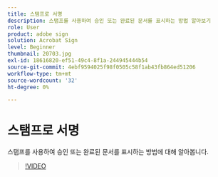 ```yaml
---
title: 스탬프로 서명
description: 스탬프를 사용하여 승인 또는 완료된 문서를 표시하는 방법 알아보기
role: User
product: adobe sign
solution: Acrobat Sign
level: Beginner
thumbnail: 20703.jpg
exl-id: 18616820-ef51-49c4-8f1a-244945444b54
source-git-commit: 4ebf9594025f98f0505c58f1ab43fb864ed51206
workflow-type: tm+mt
source-wordcount: '32'
ht-degree: 0%

---
```


# 스탬프로 서명

스탬프를 사용하여 승인 또는 완료된 문서를 표시하는 방법에 대해 알아봅니다.

>[!VIDEO](https://video.tv.adobe.com/v/345170?quality=12&learn=on&hidetitle=true)
